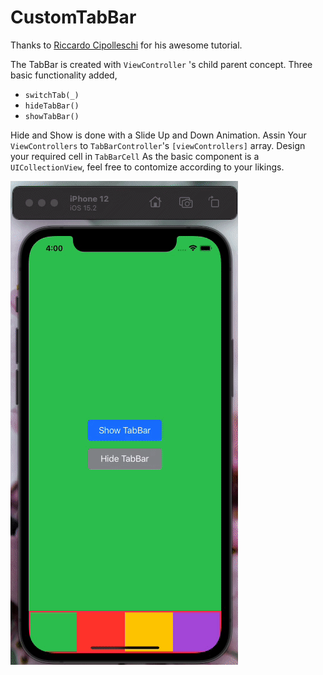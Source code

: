 # CustomTabBar

Thanks to  [Riccardo Cipolleschi](https://betterprogramming.pub/how-to-create-a-custom-tabbar-in-swift-d44b3db3ac0e) for his awesome tutorial.

The TabBar is created with `ViewController` 's child parent concept.
Three basic functionality added,
* `switchTab(_)`
* `hideTabBar()`
* `showTabBar()`

Hide and Show is done with a Slide Up and Down Animation.
Assin Your `ViewControllers` to `TabBarController`'s `[viewControllers]` array.
Design your required cell in `TabBarCell`
As the basic component is a `UICollectionView`, feel free to contomize according to your likings.

![](https://github.com/smarifahmed/CustomTabBar/blob/main/TabBar.gif)

 
